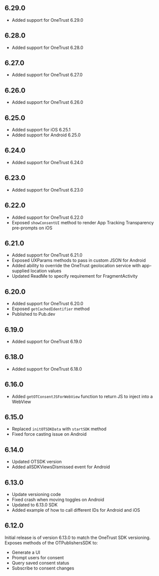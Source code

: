 ## 6.29.0
* Added support for OneTrust 6.29.0

## 6.28.0
* Added support for OneTrust 6.28.0

## 6.27.0
* Added support for OneTrust 6.27.0

## 6.26.0
* Added support for OneTrust 6.26.0

## 6.25.0
* Added support for iOS 6.25.1
* Added support for Android 6.25.0

## 6.24.0
* Added support for OneTrust 6.24.0

## 6.23.0
* Added support for OneTrust 6.23.0

## 6.22.0
* Added support for OneTrust 6.22.0
* Exposed `showConsentUI` method to render App Tracking Transparency pre-prompts on iOS

## 6.21.0
* Added support for OneTrust 6.21.0
* Exposed UXParams methods to pass in custom JSON for Android
* Added ability to override the OneTrust geolocation service with app-supplied location values
* Updated ReadMe to specify requirement for FragmentActivity

## 6.20.0
* Added support for OneTrust 6.20.0
* Exposed `getCachedIdentifier` method
* Published to Pub.dev

## 6.19.0
* Added support for OneTrust 6.19.0

## 6.18.0
* Added support for OneTrust 6.18.0

## 6.16.0
* Added `getOTConsentJSForWebView` function to return JS to inject into a WebView

## 6.15.0
* Replaced `initOTSDKData` with `startSDK` method
* Fixed force casting issue on Android

## 6.14.0
* Updated OTSDK version
* Added allSDKViewsDismissed event for Android

## 6.13.0
* Update versioning code
* Fixed crash when moving toggles on Android
* Updated to 6.13.0 SDK
* Added example of how to call different IDs for Android and iOS

## 6.12.0
Initial release is of version 6.13.0 to match the OneTrust SDK versioning. Exposes methods of the OTPublishersSDK to:
* Generate a UI
* Prompt users for consent
* Query saved consent status
* Subscribe to consent changes

